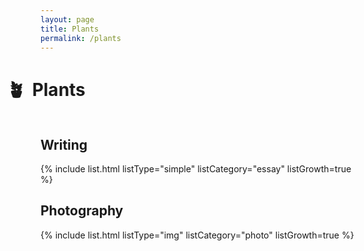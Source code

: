 ```yaml
---
layout: page
title: Plants
permalink: /plants
---
```


# <span class="plant-emoji">🪴&nbsp;</span>Plants

## Writing

{% include list.html listType="simple" listCategory="essay" listGrowth=true %}

## Photography

{% include list.html listType="img" listCategory="photo" listGrowth=true %}

<style>
    h1 {
        margin-left: -48px;
    }

    .plant-emoji {
        padding-right: 5px;
        margin-left: -5px;
    }

    @media (max-width: 400px) {

        h1 {
            margin-left: auto;
            text-align: center;
        }

        h2 {
            text-align: center;
        }
    }

    h2:first-of-type {
      margin-top: 3rem;
    }
</style>